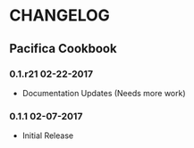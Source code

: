 # CHANGELOG

## Pacifica Cookbook

### 0.1.r21 02-22-2017
  - Documentation Updates (Needs more work)

### 0.1.1 02-07-2017
  - Initial Release
